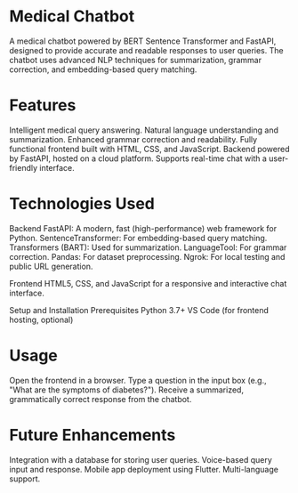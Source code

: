 # Medical Chatbot
A medical chatbot powered by BERT Sentence Transformer and FastAPI, designed to provide accurate and readable responses to user queries. The chatbot uses advanced NLP techniques for summarization, grammar correction, and embedding-based query matching.

# Features
Intelligent medical query answering.
Natural language understanding and summarization.
Enhanced grammar correction and readability.
Fully functional frontend built with HTML, CSS, and JavaScript.
Backend powered by FastAPI, hosted on a cloud platform.
Supports real-time chat with a user-friendly interface.

# Technologies Used

Backend
FastAPI: A modern, fast (high-performance) web framework for Python.
SentenceTransformer: For embedding-based query matching.
Transformers (BART): Used for summarization.
LanguageTool: For grammar correction.
Pandas: For dataset preprocessing.
Ngrok: For local testing and public URL generation.

Frontend
HTML5, CSS, and JavaScript for a responsive and interactive chat interface.

Setup and Installation
Prerequisites
Python 3.7+
VS Code (for frontend hosting, optional)

# Usage
Open the frontend in a browser.
Type a question in the input box (e.g., "What are the symptoms of diabetes?").
Receive a summarized, grammatically correct response from the chatbot.

# Future Enhancements
Integration with a database for storing user queries.
Voice-based query input and response.
Mobile app deployment using Flutter.
Multi-language support.

